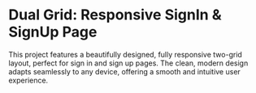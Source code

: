 # Dual Grid: Responsive SignIn & SignUp Page

This project features a beautifully designed, fully responsive two-grid layout, perfect for sign in and sign up pages. The clean, modern design adapts seamlessly to any device, offering a smooth and intuitive user experience.
